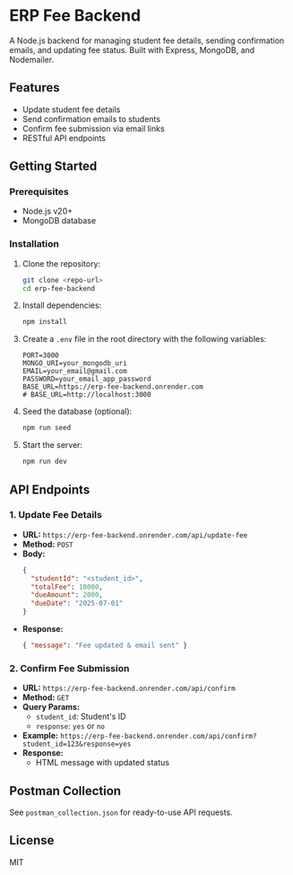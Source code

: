 # ERP Fee Backend

A Node.js backend for managing student fee details, sending confirmation emails, and updating fee status. Built with Express, MongoDB, and Nodemailer.

## Features
- Update student fee details
- Send confirmation emails to students
- Confirm fee submission via email links
- RESTful API endpoints

## Getting Started

### Prerequisites
- Node.js v20+
- MongoDB database

### Installation
1. Clone the repository:
   ```bash
   git clone <repo-url>
   cd erp-fee-backend
   ```
2. Install dependencies:
   ```bash
   npm install
   ```
3. Create a `.env` file in the root directory with the following variables:
   ```env
   PORT=3000
   MONGO_URI=your_mongodb_uri
   EMAIL=your_email@gmail.com
   PASSWORD=your_email_app_password
   BASE_URL=https://erp-fee-backend.onrender.com
   # BASE_URL=http://localhost:3000
   ```
4. Seed the database (optional):
   ```bash
   npm run seed
   ```
5. Start the server:
   ```bash
   npm run dev
   ```

## API Endpoints

### 1. Update Fee Details
- **URL:** `https://erp-fee-backend.onrender.com/api/update-fee`
- **Method:** `POST`
- **Body:**
  ```json
  {
    "studentId": "<student_id>",
    "totalFee": 10000,
    "dueAmount": 2000,
    "dueDate": "2025-07-01"
  }
  ```
- **Response:**
  ```json
  { "message": "Fee updated & email sent" }
  ```

### 2. Confirm Fee Submission
- **URL:** `https://erp-fee-backend.onrender.com/api/confirm`
- **Method:** `GET`
- **Query Params:**
  - `student_id`: Student's ID
  - `response`: `yes` or `no`
- **Example:**
  `https://erp-fee-backend.onrender.com/api/confirm?student_id=123&response=yes`
- **Response:**
  - HTML message with updated status

## Postman Collection
See `postman_collection.json` for ready-to-use API requests.

## License
MIT

